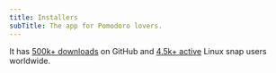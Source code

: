 ```yaml
---
title: Installers
subTitle: The app for Pomodoro lovers.
---
```


It has [500k+ downloads](https://github.com/roldanjr/pomatez) on GitHub and [4.5k+ active](https://snapcraft.io/pomatez) Linux snap users worldwide.
